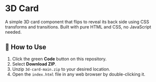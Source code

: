 # 3D Card

A simple 3D card component that flips to reveal its back side using CSS transforms and transitions. Built with pure HTML and CSS, no JavaScript needed.

## 🚀 How to Use

1. Click the green **Code** button on this repository.
2. Select **Download ZIP**.
3. Unzip `3d-card-main.zip` to your desired location.
4. Open the `index.html` file in any web browser by double-clicking it.

